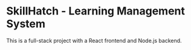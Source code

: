# SkillHatch - Learning Management System

This is a full-stack project with a React frontend and Node.js backend.

